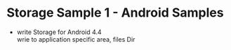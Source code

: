 Storage Sample 1 - Android Samples
===============

 * write Storage for Android 4.4 <br/>
wrie to application specific area, files Dir <br/>

